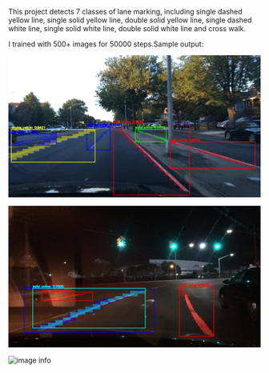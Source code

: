 This project detects 7 classes of lane marking, including single dashed yellow line, single solid yellow line, double solid yellow line, single dashed white line, single solid white line, double solid white line and cross walk.

I trained with 500+ images for 50000 steps.Sample output:

![image info](./create_inference/output/day.png)

![image info](./create_inference/output/night.png)

![image info](./create_inference/output/night.gif)
